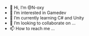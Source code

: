 - 👋 Hi, I’m @N-oxy
- 👀 I’m interested in Gamedev
- 🌱 I’m currently learning C# and Unity
- 💞️ I’m looking to collaborate on ...
- 📫 How to reach me ...

<!---
N-oxy/N-oxy is a ✨ special ✨ repository because its `README.md` (this file) appears on your GitHub profile.
You can click the Preview link to take a look at your changes.
--->
